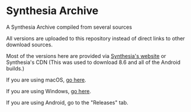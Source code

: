 # Synthesia Archive

A Synthesia Archive compiled from several sources

All versions are uploaded to this repository instead of direct links to other download sources.

Most of the versions here are provided via [Synthesia's website](https://synthesiagame.com/download) or Synthesia's CDN (This was used to download 8.6 and all of the Android builds.)

If you are using macOS, [go here](https://github.com/92959/Synthesia-Archive/tree/main/macOS).

If you are using Windows, [go here](https://github.com/92959/Synthesia-Archive/tree/main/Windows).

If you are using Android, go to the "Releases" tab.
